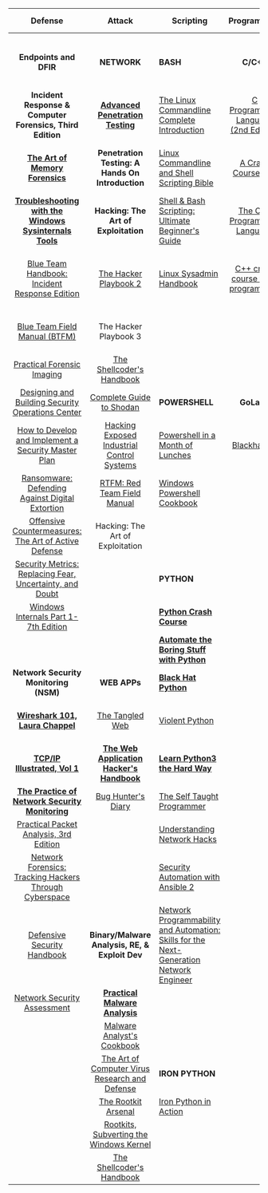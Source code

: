 |  **Defense** | **Attack** | **Scripting** | **Programming** | **Social Engineering** | **Cryptography** |
| :---: | :---: | --- | :---: | :---: | :---: |
|   |  |  |  |  |  |
|  **Endpoints and DFIR** | **NETWORK** | **BASH** | **C/C++** | [Social Engineering: The Art of Human Hacking](http://amzn.to/2hCnEEJ "Social Engineering: The Art of Human Hacking") | [Handbook of Applied Cryptography](http://cacr.uwaterloo.ca/hac/ "Handbook of Applied Cryptography") |
|  **Incident Response & Computer Forensics, Third Edition** | **[Advanced Penetration Testing](http://amzn.to/2veYcbM "Advanced Penetration Testing")** | [The Linux Commandline Complete Introduction](https://www.amazon.com/Linux-Command-Line-Complete-Introduction/dp/1593273894 "The Linux Commandline Complete Introduction") | [C Programming Language (2nd Edition)](http://amzn.to/2fn0Ic0 "C Programming Language (2nd Edition)") | [Social Engineer's Playbook](http://amzn.to/2fn7COv "Social Engineer's Playbook") | [An Introduction to Mathematical Cryptography](http://citeseerx.ist.psu.edu/viewdoc/summary?doi=10.1.1.182.9999 "An Introduction to Mathematical Cryptography") |
|  **[The Art of Memory Forensics](http://amzn.to/2vxKcwf "The Art of Memory Forensics")** | **Penetration Testing: A Hands On Introduction** | [Linux Commandline and Shell Scripting Bible](https://www.amazon.com/Linux-Command-Shell-Scripting-Bible/dp/111898384X/ref=sr_1_1?s=books&ie=UTF8&qid=1502819286&sr=1-1&keywords=linux+command+line+and+shell+scripting+bible "Linux Commandline and Shell Scripting Bible") | [A Crash Course in C](http://www.mattababy.org/~belmonte/Teaching/CCC/CrashCourseC.html "A Crash Course in C") | [Building an Information Security Awareness Program](http://amzn.to/2vdoGMn "Building an Information Security Awareness Program") | [Cryptography Engineering - Niels Ferguson](http://amzn.to/2wnJoYf "Cryptography Engineering - Niels Ferguson") |
|  **[Troubleshooting with the Windows Sysinternals Tools](http://amzn.to/2hDwt11 "Troubleshooting with the Windows Sysinternals Tools")** | **Hacking: The Art of Exploitation** | [Shell & Bash Scripting: Ultimate Beginner's Guide](https://www.amazon.com/Shell-Programming-Bash-Scripting-Beginners-ebook/dp/B01N3QPPJ6/ref=sr_1_2?s=books&ie=UTF8&qid=1502819346&sr=1-2&keywords=shell+programming+and+bash+scripting "Shell & Bash Scripting: Ultimate Beginner's Guide") | [The C++ Programming Language](http://amzn.to/2hE4YVe "The C++ Programming Language") |  | [Everyday Cryptography - Keith Martin](https://global.oup.com/academic/product/everyday-cryptography-9780199695591?cc=us&lang=en& "Everyday Cryptography - Keith Martin") |
|  [Blue Team Handbook: Incident Response Edition](http://amzn.to/2wnos3W "Blue Team Handbook: Incident Response Edition") | [The Hacker Playbook 2](http://amzn.to/2hDA3bw "The Hacker Playbook 2") | [Linux Sysadmin Handbook](https://www.amazon.com/UNIX-Linux-System-Administration-Handbook/dp/0131480057 "Linux Sysadmin Handbook") | [C++ crash course for C programmers](http://www.labri.fr/perso/nrougier/teaching/c++-crash-course/ "C++ crash course for C programmers") |  | [Cryptography and Network Security Principles - William Stallings](http://amzn.to/2hDxuqc "Cryptography and Network Security Principles - William Stallings") |
|  [Blue Team Field Manual (BTFM)](http://amzn.to/2hDja0T "Blue Team Field Manual (BTFM)") | The Hacker Playbook 3 |  |  |  | [Practical Cryptograph - Niels Ferguson](http://amzn.to/2vf2fot "Practical Cryptograph - Niels Ferguson") |
|  [Practical Forensic Imaging](https://www.nostarch.com/forensicimaging "Practical Forensic Imaging") | [The Shellcoder's Handbook](http://amzn.to/2vfDAA6 "The Shellcoder's Handbook") |  |  |  |  |
|  [Designing and Building Security Operations Center](http://amzn.to/2veZVh1 "Designing and Building Security Operations Center") | [Complete Guide to Shodan](http://amzn.to/2hDrlKF "Complete Guide to Shodan") | **POWERSHELL** | **GoLang** |  |  |
|  [How to Develop and Implement a Security Master Plan](http://amzn.to/2wn5JW9 "How to Develop and Implement a Security Master Plan") | [Hacking Exposed Industrial Control Systems](http://amzn.to/2vdeV0u "Hacking Exposed Industrial Control Systems") | [Powershell in a Month of Lunches](https://www.amazon.com/Learn-Windows-PowerShell-Month-Lunches/dp/1617294160/ref=sr_1_1?s=books&ie=UTF8&qid=1502822174&sr=1-1&keywords=powershell "Powershell in a Month of Lunches") | [Blackhat Go](https://nostarch.com/blackhatgo "Blackhat Go") |  |  |
|  [Ransomware: Defending Against Digital Extortion](http://amzn.to/2fnBdaB "Ransomware: Defending Against Digital Extortion") | [RTFM: Red Team Field Manual](http://amzn.to/2vIujDB "RTFM: Red Team Field Manual") | [Windows Powershell Cookbook](https://www.amazon.com/Windows-PowerShell-Cookbook-Scripting-Microsofts/dp/1449320686/ref=asc_df_1449320686/?tag=hyprod-20&linkCode=df0&hvadid=312280575053&hvpos=1o1&hvnetw=g&hvrand=7009694792374123196&hvpone=&hvptwo=&hvqmt=&hvdev=c&hvdvcmdl=&hvlocint=&hvlocphy=9052063&hvtargid=pla-433031180774&psc=1 "Windows Powershell Cookbook") |  |  |  |
|  [Offensive Countermeasures: The Art of Active Defense](http://amzn.to/2vItFWF "Offensive Countermeasures: The Art of Active Defense") | Hacking: The Art of Exploitation |  |  |  |  |
|  [Security Metrics: Replacing Fear, Uncertainty, and Doubt](http://amzn.to/2fn5hD7 "Security Metrics: Replacing Fear, Uncertainty, and Doubt") |  | **PYTHON** |  |  |  |
|  [Windows Internals Part 1-7th Edition](https://www.amazon.com/Windows-Internals-Part-architecture-management/dp/0735684189/ref=asc_df_0735684189/?tag=hyprod-20&linkCode=df0&hvadid=312060980065&hvpos=1o1&hvnetw=g&hvrand=394787811492236502&hvpone=&hvptwo=&hvqmt=&hvdev=c&hvdvcmdl=&hvlocint=&hvlocphy=9008123&hvtargid=pla-347567730684&psc=1 "Windows Internals Part 1-7th Edition") |  | **[Python Crash Course](http://pythonbooks.org/python-crash-course-a-hands-on-project-based-introduction-to-programming/ "Python Crash Course")** |  |  |  |
|   |  | **[Automate the Boring Stuff with Python](https://www.nostarch.com/automatestuff "Automate the Boring Stuff with Python")** |  |  |  |
|  **Network Security Monitoring (NSM)** | **WEB APPs** | **[Black Hat Python](https://www.nostarch.com/blackhatpython "Black Hat Python")** |  | **LISTS** | **History** |
|  **[Wireshark 101, Laura Chappel](http://amzn.to/2vxBX3p "Wireshark 101, Laura Chappel")** | [The Tangled Web](https://www.amazon.com/Tangled-Web-Securing-Modern-Applications/dp/1593273886/ref=sr_1_1?s=books&ie=UTF8&qid=1502819808&sr=1-1&keywords=tangled+web "The Tangled Web") | [Violent Python](http://amzn.to/2vd6l1T "Violent Python") |  | [SANS Recommend Security Books](https://www.sans.edu/cyber-research/book-reviews/article/security-books-best "SANS Recommend Security Books") | [GCHQ - Richard Aldrich](http://amzn.to/2uiNAeO "GCHQ - Richard Aldrich") |
|  **[TCP/IP Illustrated, Vol 1](http://amzn.to/2vymtMm "TCP/IP Illustrated, Vol 1")** | **[The Web Application Hacker's Handbook](http://amzn.to/2fnIJCl "The Web Application Hacker's Handbook")** | **[Learn Python3 the Hard Way](http://pythonbooks.org/learn-python-3-the-hard-way-a-very-simple-introduction-to-the-terrifyingly-beautiful-world-of-computers-and-code-zed-shaws-hard-way-series/ "Learn Python3 the Hard Way")** |  |  | [The Code Book - Simon Singh](http://simonsingh.net/books/the-code-book/ "The Code Book - Simon Singh") |
|  **[The Practice of Network Security Monitoring](http://amzn.to/2ujnmZn "The Practice of Network Security Monitoring")** | [Bug Hunter's Diary](http://amzn.to/2hCWQ7m "Bug Hunter's Diary") | [The Self Taught Programmer](http://pythonbooks.org/the-self-taught-programmer-the-definitive-guide-to-programming-professionally/ "The Self Taught Programmer") |  |  |  |
|  [Practical Packet Analysis, 3rd Edition](http://amzn.to/2hDQche "Practical Packet Analysis, 3rd Edition") |  | [Understanding Network Hacks](http://amzn.to/2wnuTDV "Understanding Network Hacks") |  |  |  |
|  [Network Forensics: Tracking Hackers Through Cyberspace](http://amzn.to/2fmpw3K "Network Forensics: Tracking Hackers Through Cyberspace") |  | [Security Automation with Ansible 2](http://a.co/ewWuGWH "Security Automation with Ansible 2") |  |  |  |
|  [Defensive Security Handbook](http://amzn.to/2hCenwp "Defensive Security Handbook") | **Binary/Malware Analysis, RE, & Exploit Dev** | [Network Programmability and Automation: Skills for the Next-Generation Network Engineer](http://a.co/1V4uAL3 "Network Programmability and Automation: Skills for the Next-Generation Network Engineer") |  |  |  |
|  [Network Security Assessment ](https://www.amazon.com/Network-Security-Assessment-Know-Your/dp/149191095X/ref=pd_lpo_sbs_14_t_0?_encoding=UTF8&psc=1&refRID=C2RXF82QV8SJBBF8S6A1 "Network Security Assessment ") | **[Practical Malware Analysis](http://amzn.to/2vyhFqx "Practical Malware Analysis")** |  |  |  |  |
|   | [Malware Analyst's Cookbook](http://amzn.to/2hDCR8y "Malware Analyst's Cookbook") |  |  |  |  |
|   | [The Art of Computer Virus Research and Defense](http://amzn.to/2vf8fxh "The Art of Computer Virus Research and Defense") | **IRON PYTHON** |  |  |  |
|   | [The Rootkit Arsenal](http://amzn.to/2vdg9sA "The Rootkit Arsenal") | [Iron Python in Action](https://www.amazon.com/IronPython-Action-Michael-J-Foord/dp/1933988339 "Iron Python in Action") |  |  |  |
|   | [Rootkits, Subverting the Windows Kernel](http://amzn.to/2ujpi46 "Rootkits, Subverting the Windows Kernel") |  |  |  |  |
|   | [The Shellcoder's Handbook](http://amzn.to/2vfDAA6 "The Shellcoder's Handbook") |  |  |  |  |
